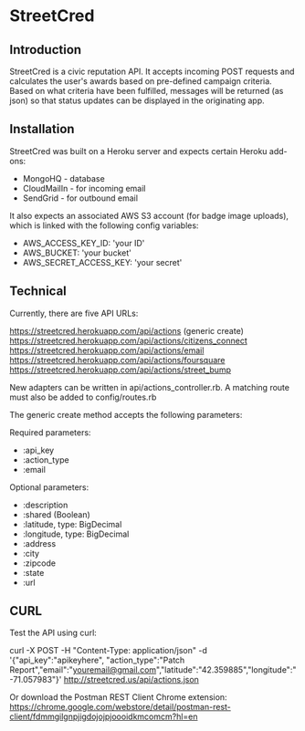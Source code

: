 StreetCred
====

Introduction
------------

StreetCred is a civic reputation API.  It accepts incoming POST requests and calculates the user's awards based on pre-defined campaign criteria. Based on what criteria have been fulfilled, messages will be returned (as json) so that status updates can be displayed in the originating app.

Installation
-------------

StreetCred was built on a Heroku server and expects certain Heroku add-ons:

- MongoHQ - database
- CloudMailIn - for incoming email
- SendGrid - for outbound email

It also expects an associated AWS S3 account (for badge image uploads), which is linked with the following config variables:

- AWS_ACCESS_KEY_ID: 'your ID'
- AWS_BUCKET: 'your bucket'
- AWS_SECRET_ACCESS_KEY: 'your secret'

Technical
-------------

Currently, there are five API URLs:

https://streetcred.herokuapp.com/api/actions (generic create)
https://streetcred.herokuapp.com/api/actions/citizens_connect
https://streetcred.herokuapp.com/api/actions/email
https://streetcred.herokuapp.com/api/actions/foursquare
https://streetcred.herokuapp.com/api/actions/street_bump

New adapters can be written in api/actions_controller.rb.  A matching route must also be added to config/routes.rb

The generic create method accepts the following parameters:
  
Required parameters:
- :api_key
- :action_type
- :email

Optional parameters:
- :description
- :shared (Boolean)
- :latitude, type: BigDecimal
- :longitude, type: BigDecimal
- :address
- :city
- :zipcode
- :state
- :url

CURL
-------------

Test the API using curl:

curl -X POST -H "Content-Type: application/json" -d '{"api_key":"apikeyhere", "action_type":"Patch Report","email":"youremail@gmail.com","latitude":"42.359885","longitude":"-71.057983"}' http://streetcred.us/api/actions.json

Or download the Postman REST Client Chrome extension: https://chrome.google.com/webstore/detail/postman-rest-client/fdmmgilgnpjigdojojpjoooidkmcomcm?hl=en